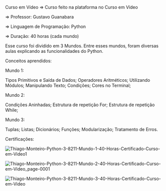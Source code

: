 Curso em Vídeo
=> Curso feito na plataforma no Curso em Vídeo

=> Professor: Gustavo Guanabara

=> Linguagem de Programação: Python

=> Duração: 40 horas (cada mundo)

Esse curso foi dividido em 3 Mundos. Entre esses mundos, foram diversas aulas explicando as funcionalidades do Python.

Conceitos aprendidos:

Mundo 1:

Tipos Primitivos e Saída de Dados;
Operadores Aritméticos;
Utilizando Módulos;
Manipulando Texto;
Condições;
Cores no Terminal;

Mundo 2:

Condições Aninhadas;
Estrutura de repetição For;
Estrutura de repetição While;

Mundo 3:

Tuplas;
Listas;
Dicionários;
Funções;
Modularização;
Tratamento de Erros.

Certificações:

![Thiago-Monteiro-Python-3-8211-Mundo-1-40-Horas-Certificado-Curso-em-Video1](https://user-images.githubusercontent.com/96743366/188510385-749478a6-35cf-4c89-a04e-ecb4cb364ebd.jpg)

![Thiago-Monteiro-Python-3-8211-Mundo-2-40-Horas-Certificado-Curso-em-Video_page-0001](https://user-images.githubusercontent.com/96743366/188510429-457a0ea7-969a-431a-9b3e-0a39c668d332.jpg)

![Thiago-Monteiro-Python-3-8211-Mundo-3-40-Horas-Certificado-Curso-em-Video](https://user-images.githubusercontent.com/96743366/188510439-1e4a3520-fd86-4727-9f82-37ef39835647.jpg)

